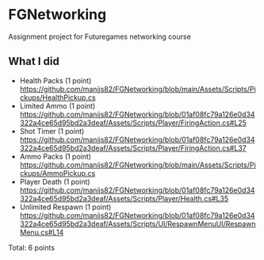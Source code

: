 # FGNetworking
 Assignment project for Futuregames networking course

## What I did

- Health Packs (1 point) https://github.com/manijs82/FGNetworking/blob/main/Assets/Scripts/Pickups/HealthPickup.cs <br/>
- Limited Ammo (1 point) https://github.com/manijs82/FGNetworking/blob/01af08fc79a126e0d34322a4ce65d95bd2a3deaf/Assets/Scripts/Player/FiringAction.cs#L25 <br/>
- Shot Timer (1 point) https://github.com/manijs82/FGNetworking/blob/01af08fc79a126e0d34322a4ce65d95bd2a3deaf/Assets/Scripts/Player/FiringAction.cs#L37 <br/>
- Ammo Packs (1 point) https://github.com/manijs82/FGNetworking/blob/main/Assets/Scripts/Pickups/AmmoPickup.cs <br/>
- Player Death (1 point) https://github.com/manijs82/FGNetworking/blob/01af08fc79a126e0d34322a4ce65d95bd2a3deaf/Assets/Scripts/Player/Health.cs#L35 <br/>
- Unlimited Respawn (1 point) https://github.com/manijs82/FGNetworking/blob/01af08fc79a126e0d34322a4ce65d95bd2a3deaf/Assets/Scripts/UI/RespawnMenuUI/RespawnMenu.cs#L14 <br/>

Total: 6 points
